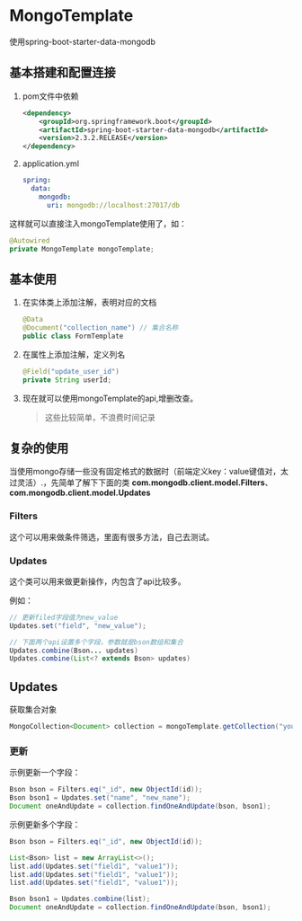# MongoTemplate

使用spring-boot-starter-data-mongodb

## 基本搭建和配置连接

1. pom文件中依赖

   ```xml
   <dependency>
       <groupId>org.springframework.boot</groupId>
       <artifactId>spring-boot-starter-data-mongodb</artifactId>
       <version>2.3.2.RELEASE</version>
   </dependency>
   ```

2. application.yml

   ```yaml
   spring:
     data:
       mongodb:
         uri: mongodb://localhost:27017/db
   ```

这样就可以直接注入mongoTemplate使用了，如：

```java
@Autowired
private MongoTemplate mongoTemplate;
```



## 基本使用

1. 在实体类上添加注解，表明对应的文档

   ```java
   @Data
   @Document("collection_name") // 集合名称
   public class FormTemplate
   ```

2. 在属性上添加注解，定义列名

   ```java
   @Field("update_user_id")
   private String userId;
   ```

   

3. 现在就可以使用mongoTemplate的api,增删改查。

   > 这些比较简单，不浪费时间记录

## 复杂的使用

当使用mongo存储一些没有固定格式的数据时（前端定义key：value键值对，太过灵活）.，先简单了解下下面的类 **com.mongodb.client.model.Filters**、**com.mongodb.client.model.Updates**

### Filters

这个可以用来做条件筛选，里面有很多方法，自己去测试。

### Updates

这个类可以用来做更新操作，内包含了api比较多。

例如：

```java
// 更新filed字段值为new_value
Updates.set("field", "new_value");

// 下面两个api设置多个字段，参数就是bson数组和集合
Updates.combine(Bson... updates) 
Updates.combine(List<? extends Bson> updates) 
```



## Updates

获取集合对象

```java
MongoCollection<Document> collection = mongoTemplate.getCollection("your_collection_name");
```

### 更新

示例更新一个字段：

```java
Bson bson = Filters.eq("_id", new ObjectId(id));
Bson bson1 = Updates.set("name", "new_name");
Document oneAndUpdate = collection.findOneAndUpdate(bson, bson1);
```

示例更新多个字段：

```java
Bson bson = Filters.eq("_id", new ObjectId(id));

List<Bson> list = new ArrayList<>();
list.add(Updates.set("field1", "value1"));
list.add(Updates.set("field1", "value1"));
list.add(Updates.set("field1", "value1"));

Bson bson1 = Updates.combine(list);
Document oneAndUpdate = collection.findOneAndUpdate(bson, bson1);
```



